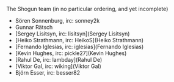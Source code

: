 The Shogun team (in no particular ordering, and yet incomplete)
 * Sören Sonnenburg, irc: sonney2k
 * Gunnar Rätsch
 * [Sergey Lisitsyn, irc: lisitsyn](Sergey Lisitsyn)
 * [Heiko Strathmann, irc: HeikoS](Heiko Strathmann)
 * [Fernando Iglesias, irc: iglesias](Fernando Iglesias)
 * [Kevin Hughes, irc: pickle27](Kevin Hughes)
 * [Rahul De, irc: lambday](Rahul De)
 * [Viktor Gal, irc: wiking](Viktor Gal)
 * Björn Esser, irc: besser82

